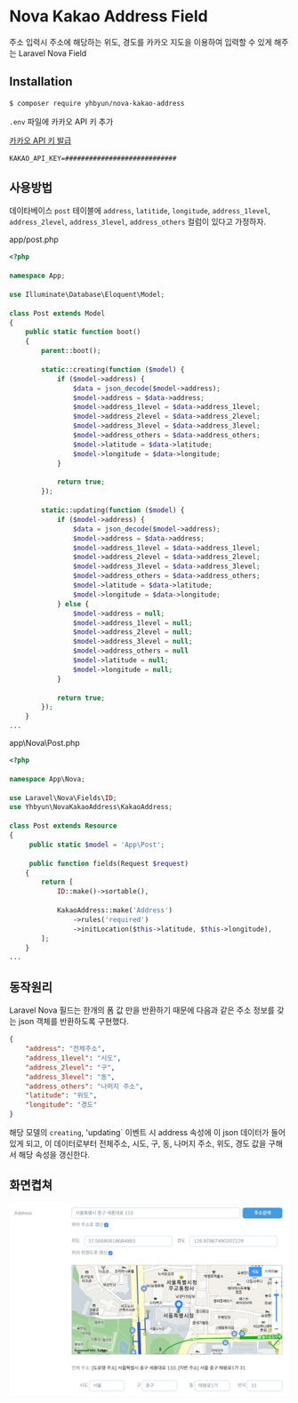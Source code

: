 # Nova Kakao Address Field

주소 입력시 주소에 해당하는 위도, 경도를 카카오 지도을 이용하여 입력할 수 있게
해주는 Laravel Nova Field

## Installation

```sh
$ composer require yhbyun/nova-kakao-address
```

`.env` 파일에 카카오 API 키 추가

[카카오 API 키 발급](https://developers.kakao.com/apps)

```
KAKAO_API_KEY=############################
```

## 사용방법

데이타베이스 `post` 테이블에 `address`, `latitide`, `longitude`, `address_1level`, `address_2level`, `address_3level`, `address_others`  컬럼이 있다고 가정하자.

app/post.php
```php
<?php

namespace App;

use Illuminate\Database\Eloquent\Model;

class Post extends Model
{
    public static function boot()
    {
        parent::boot();

        static::creating(function ($model) {
            if ($model->address) {
                $data = json_decode($model->address);
                $model->address = $data->address;
                $model->address_1level = $data->address_1level;
                $model->address_2level = $data->address_2level;
                $model->address_3level = $data->address_3level;
                $model->address_others = $data->address_others;
                $model->latitude = $data->latitude;
                $model->longitude = $data->longitude;
            }

            return true;
        });

        static::updating(function ($model) {
            if ($model->address) {
                $data = json_decode($model->address);
                $model->address = $data->address;
                $model->address_1level = $data->address_1level;
                $model->address_2level = $data->address_2level;
                $model->address_3level = $data->address_3level;
                $model->address_others = $data->address_others;
                $model->latitude = $data->latitude;
                $model->longitude = $data->longitude;
            } else {
                $model->address = null;
                $model->address_1level = null;
                $model->address_2level = null;
                $model->address_3level = null;
                $model->address_others = null
                $model->latitude = null;
                $model->longitude = null;
            }

            return true;
        });
    }
...
```

app\Nova\Post.php
```php
<?php

namespace App\Nova;

use Laravel\Nova\Fields\ID;
use Yhbyun\NovaKakaoAddress\KakaoAddress;

class Post extends Resource
{
     public static $model = 'App\Post';

     public function fields(Request $request)
    {
        return [
            ID::make()->sortable(),

            KakaoAddress::make('Address')
                ->rules('required')
                ->initLocation($this->latitude, $this->longitude),
        ];
    }
...
```

## 동작원리

Laravel Nova 필드는 한개의 폼 값 만을 반환하기 때문에 다음과 같은 주소 정보를 갖는 json
객체를 반환하도록 구현했다.

```json
{
    "address": "전체주소",
    "address_1level": "시도",
    "address_2level": "구",
    "address_3level": "동",
    "address_others": "나머지 주소",
    "latitude": "위도",
    "longitude": "경도"
}
```

해당 모델의 `creating`, 'updating` 이벤트 시 address 속성에 이 json 데이터가 들어 있게 되고,
이 데이터로부터 전체주소, 시도, 구, 동, 나머지 주소, 위도, 경도 값을 구해서 해당 속성을 갱신한다.


## 화면켭쳐

![](https://github.com/yhbyun/resources/raw/master/nova-kakao-address/map2.png)